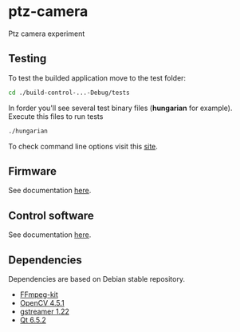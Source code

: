 # ptz-camera
Ptz camera experiment

## Testing
To test the builded application move to the test folder:
```bash
cd ./build-control-...-Debug/tests
```

In forder you'll see several test binary files (**hungarian** for example).
Execute this files to run tests
```bash
./hungarian
```

To check command line options visit this [site](https://doc.qt.io/qt-6/qtest-overview.html#options).

## Firmware
See documentation [here](docs/FIRMWARE.md).

## Control software
See documentation [here](docs/CONTROL.md).

## Dependencies
Dependencies are based on Debian stable repository.
- [FFmpeg-kit](https://github.com/arthenica/ffmpeg-kit/)
- [OpenCV 4.5.1](https://github.com/opencv/opencv)
- [gstreamer 1.22](https://github.com/GStreamer/gstreamer)
- [Qt 6.5.2](https://www.qt.io/download)
